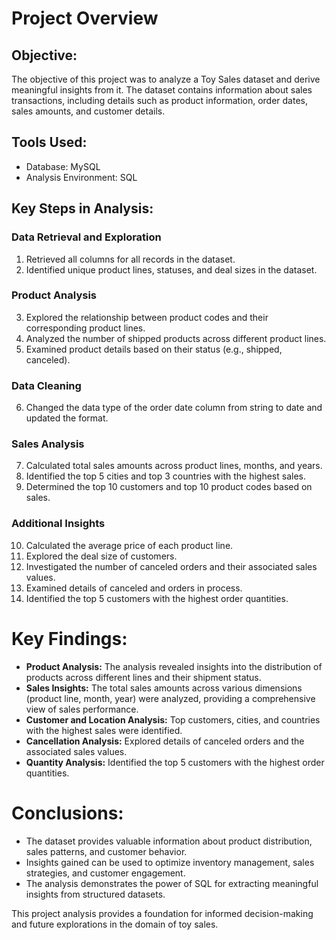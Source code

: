 # Project Overview

## Objective:
The objective of this project was to analyze a Toy Sales dataset and derive meaningful insights from it. The dataset contains information about sales transactions, including details such as product information, order dates, sales amounts, and customer details.

## Tools Used:
- Database: MySQL
- Analysis Environment: SQL

## Key Steps in Analysis:

### Data Retrieval and Exploration
1. Retrieved all columns for all records in the dataset.
2. Identified unique product lines, statuses, and deal sizes in the dataset.

### Product Analysis
3. Explored the relationship between product codes and their corresponding product lines.
4. Analyzed the number of shipped products across different product lines.
5. Examined product details based on their status (e.g., shipped, canceled).

### Data Cleaning
6. Changed the data type of the order date column from string to date and updated the format.

### Sales Analysis
7. Calculated total sales amounts across product lines, months, and years.
8. Identified the top 5 cities and top 3 countries with the highest sales.
9. Determined the top 10 customers and top 10 product codes based on sales.

### Additional Insights
10. Calculated the average price of each product line.
11. Explored the deal size of customers.
12. Investigated the number of canceled orders and their associated sales values.
13. Examined details of canceled and orders in process.
14. Identified the top 5 customers with the highest order quantities.

# Key Findings:

- **Product Analysis:** The analysis revealed insights into the distribution of products across different lines and their shipment status.
- **Sales Insights:** The total sales amounts across various dimensions (product line, month, year) were analyzed, providing a comprehensive view of sales performance.
- **Customer and Location Analysis:** Top customers, cities, and countries with the highest sales were identified.
- **Cancellation Analysis:** Explored details of canceled orders and the associated sales values.
- **Quantity Analysis:** Identified the top 5 customers with the highest order quantities.

# Conclusions:

- The dataset provides valuable information about product distribution, sales patterns, and customer behavior.
- Insights gained can be used to optimize inventory management, sales strategies, and customer engagement.
- The analysis demonstrates the power of SQL for extracting meaningful insights from structured datasets.



This project analysis provides a foundation for informed decision-making and future explorations in the domain of toy sales.
